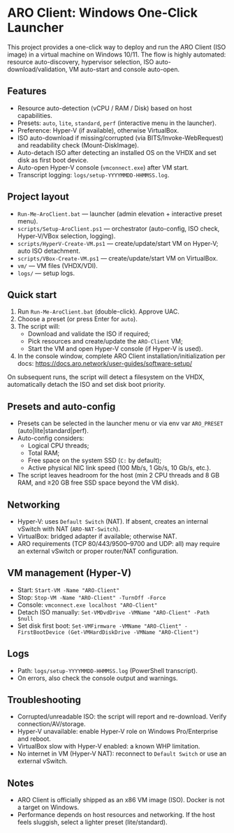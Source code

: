 # ARO Client: Windows One-Click Launcher

This project provides a one-click way to deploy and run the ARO Client (ISO image) in a virtual machine on Windows 10/11.
The flow is highly automated: resource auto-discovery, hypervisor selection, ISO auto-download/validation, VM auto-start and console auto-open.

## Features
- Resource auto-detection (vCPU / RAM / Disk) based on host capabilities.
- Presets: `auto`, `lite`, `standard`, `perf` (interactive menu in the launcher).
- Preference: Hyper‑V (if available), otherwise VirtualBox.
- ISO auto-download if missing/corrupted (via BITS/Invoke-WebRequest) and readability check (Mount-DiskImage).
- Auto-detach ISO after detecting an installed OS on the VHDX and set disk as first boot device.
- Auto-open Hyper‑V console (`vmconnect.exe`) after VM start.
- Transcript logging: `logs/setup-YYYYMMDD-HHMMSS.log`.

## Project layout
- `Run-Me-AroClient.bat` — launcher (admin elevation + interactive preset menu).
- `scripts/Setup-AroClient.ps1` — orchestrator (auto-config, ISO check, Hyper‑V/VBox selection, logging).
- `scripts/HyperV-Create-VM.ps1` — create/update/start VM on Hyper‑V; auto ISO detachment.
- `scripts/VBox-Create-VM.ps1` — create/update/start VM on VirtualBox.
- `vm/` — VM files (VHDX/VDI).
- `logs/` — setup logs.

## Quick start
1) Run `Run-Me-AroClient.bat` (double-click). Approve UAC.
2) Choose a preset (or press Enter for `auto`).
3) The script will:
   - Download and validate the ISO if required;
   - Pick resources and create/update the `ARO-Client` VM;
   - Start the VM and open Hyper‑V console (if Hyper‑V is used).
4) In the console window, complete ARO Client installation/initialization per docs: https://docs.aro.network/user-guides/software-setup/

On subsequent runs, the script will detect a filesystem on the VHDX, automatically detach the ISO and set disk boot priority.

## Presets and auto-config
- Presets can be selected in the launcher menu or via env var `ARO_PRESET` (auto|lite|standard|perf).
- Auto-config considers:
  - Logical CPU threads;
  - Total RAM;
  - Free space on the system SSD (`C:` by default);
  - Active physical NIC link speed (100 Mb/s, 1 Gb/s, 10 Gb/s, etc.).
- The script leaves headroom for the host (min 2 CPU threads and 8 GB RAM, and ≥20 GB free SSD space beyond the VM disk).

## Networking
- Hyper‑V: uses `Default Switch` (NAT). If absent, creates an internal vSwitch with NAT (`ARO-NAT-Switch`).
- VirtualBox: bridged adapter if available; otherwise NAT.
- ARO requirements (TCP 80/443/9500–9700 and UDP: all) may require an external vSwitch or proper router/NAT configuration.

## VM management (Hyper‑V)
- Start: `Start-VM -Name "ARO-Client"`
- Stop: `Stop-VM -Name "ARO-Client" -TurnOff -Force`
- Console: `vmconnect.exe localhost "ARO-Client"`
- Detach ISO manually: `Set-VMDvdDrive -VMName "ARO-Client" -Path $null`
- Set disk first boot: `Set-VMFirmware -VMName "ARO-Client" -FirstBootDevice (Get-VMHardDiskDrive -VMName "ARO-Client")`

## Logs
- Path: `logs/setup-YYYYMMDD-HHMMSS.log` (PowerShell transcript).
- On errors, also check the console output and warnings.

## Troubleshooting
- Corrupted/unreadable ISO: the script will report and re-download. Verify connection/AV/storage.
- Hyper‑V unavailable: enable Hyper‑V role on Windows Pro/Enterprise and reboot.
- VirtualBox slow with Hyper‑V enabled: a known WHP limitation.
- No internet in VM (Hyper‑V NAT): reconnect to `Default Switch` or use an external vSwitch.

## Notes
- ARO Client is officially shipped as an x86 VM image (ISO). Docker is not a target on Windows.
- Performance depends on host resources and networking. If the host feels sluggish, select a lighter preset (lite/standard).
